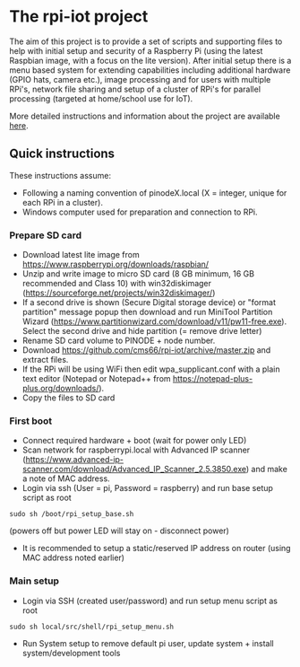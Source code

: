 # The rpi-iot project
The aim of this project is to provide a set of scripts and supporting files to help with initial setup and security of a Raspberry Pi (using the latest Raspbian image, with a focus on the lite version). After initial setup there is a menu based system for extending capabilities including additional hardware (GPIO hats, camera etc.), image processing and for users with multiple RPi's, network file sharing and setup of a cluster of RPi's for parallel processing (targeted at home/school use for IoT).

More detailed instructions and information about the project are available [here](../../wiki/The-rpi-iot-project).

## Quick instructions
These instructions assume:
 - Following a naming convention of pinodeX.local (X = integer, unique for each RPi in a cluster).
 - Windows computer used for preparation and connection to RPi.
### Prepare SD card
 - Download latest lite image from https://www.raspberrypi.org/downloads/raspbian/
 - Unzip and write image to micro SD card (8 GB minimum, 16 GB recommended and Class 10) with win32diskimager (https://sourceforge.net/projects/win32diskimager/)
 - If a second drive is shown (Secure Digital storage device) or "format partition" message popup then download and run MiniTool Partition Wizard (https://www.partitionwizard.com/download/v11/pw11-free.exe). Select the second drive and hide partition (= remove drive letter)
 - Rename SD card volume to PINODE + node number.
 - Download https://github.com/cms66/rpi-iot/archive/master.zip and extract files.
 - If the RPi will be using WiFi then edit wpa_supplicant.conf with a plain text editor (Notepad or Notepad++ from https://notepad-plus-plus.org/downloads/).
 - Copy the files to SD card

### First boot
 - Connect required hardware + boot (wait for power only LED)
 - Scan network for raspberrypi.local with Advanced IP scanner (https://www.advanced-ip-scanner.com/download/Advanced_IP_Scanner_2.5.3850.exe) and make a note of MAC address.
 - Login via ssh (User = pi, Password = raspberry) and run base setup script as root
<pre><code>sudo sh /boot/rpi_setup_base.sh</code></pre> (powers off but power LED will stay on - disconnect power)
 - It is recommended to setup a static/reserved IP address on router (using MAC address noted earlier)

### Main setup
 - Login via SSH (created user/password) and run setup menu script as root
<pre><code>sudo sh local/src/shell/rpi_setup_menu.sh</code></pre>
 - Run System setup to remove default pi user, update system + install system/development tools
